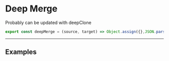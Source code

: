 # Deep Merge

Probably can be updated with deepClone

```js
export const deepMerge = (source, target) => Object.assign({},JSON.parse(JSON.stringify(source)), JSON.parse(JSON.stringify(target)));
```

---

## Examples